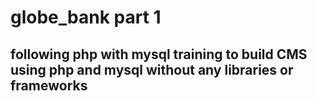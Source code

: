 # globe_bank part 1

## following php with mysql training to build CMS using php and mysql without any libraries or frameworks 
